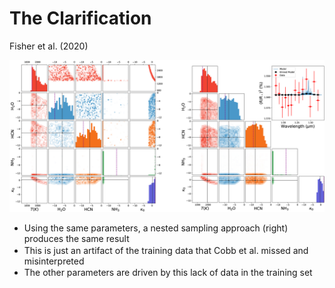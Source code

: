 # The Clarification

Fisher et al. (2020)

<div class="grid grid-rows-2 justify-center justify-items-center items-start">
<div>  
  <img src="/images/rf_clear.png" class="max-h-70 shadow-xl p-5" />
</div>
<div class="list mt-5">

* Using the same parameters, a nested sampling approach (right) produces the same result
* This is just an artifact of the training data that Cobb et al. missed and misinterpreted
* The other parameters are driven by this lack of data in the training set
</div>
</div>

<style>
  a {
    border-style: none !important;
  }

  a:hover {
    border-style: none !important;
  }

  .list li{
    margin-bottom: 0.1rem !important;
  }
</style>

<!--
* High Cloud Opacity
* Very flat spectrum
* Only able to fit this by either incrising T or decreasing K0 but they are degenerate
* The model decided to increase T over the threshold of 1500K resulting in this artificial bound at 10-13 for NH3
-->
